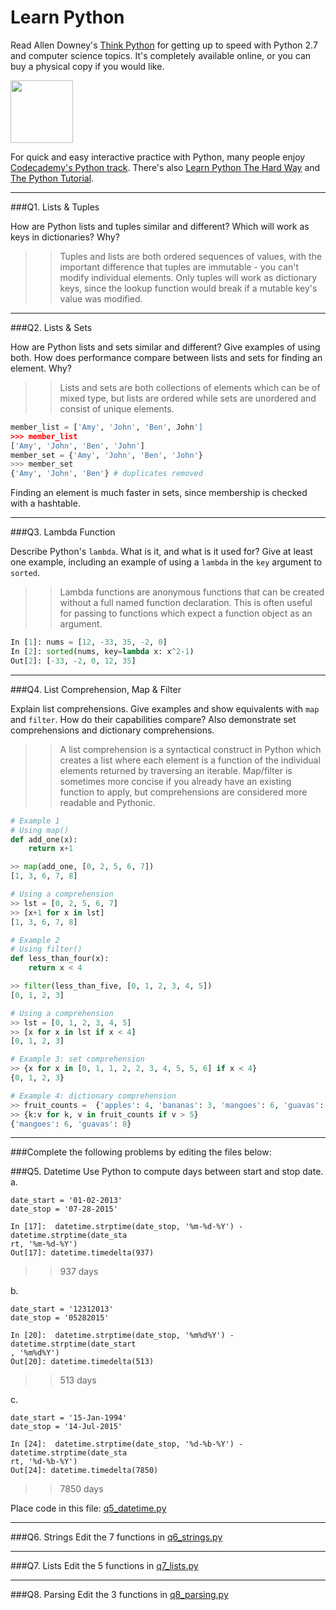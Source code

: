 # Learn Python

Read Allen Downey's [Think Python](http://www.greenteapress.com/thinkpython/) for getting up to speed with Python 2.7 and computer science topics. It's completely available online, or you can buy a physical copy if you would like.

<a href="http://www.greenteapress.com/thinkpython/"><img src="img/think_python.png" style="width: 100px;" target="_blank"></a>

For quick and easy interactive practice with Python, many people enjoy [Codecademy's Python track](http://www.codecademy.com/en/tracks/python). There's also [Learn Python The Hard Way](http://learnpythonthehardway.org/book/) and [The Python Tutorial](https://docs.python.org/2/tutorial/).

---

###Q1. Lists &amp; Tuples

How are Python lists and tuples similar and different? Which will work as keys in dictionaries? Why?

>> Tuples and lists are both ordered sequences of values, with the important difference that tuples are immutable - you can't modify individual elements. Only tuples will work as dictionary keys, since the lookup function would break if a mutable key's value was modified.

---

###Q2. Lists &amp; Sets

How are Python lists and sets similar and different? Give examples of using both. How does performance compare between lists and sets for finding an element. Why?

>> Lists and sets are both collections of elements which can be of mixed type, but lists are ordered while sets are unordered and consist of unique elements.

```python
member_list = ['Amy', 'John', 'Ben', John']
>>> member_list
['Amy', 'John', 'Ben', 'John']
member_set = {'Amy', 'John', 'Ben', 'John'}
>>> member_set
{'Amy', 'John', 'Ben'} # duplicates removed
```

Finding an element is much faster in sets, since membership is checked with a hashtable.

---

###Q3. Lambda Function

Describe Python's `lambda`. What is it, and what is it used for? Give at least one example, including an example of using a `lambda` in the `key` argument to `sorted`.

>> Lambda functions are anonymous functions that can be created without a full named function declaration. This is often useful for passing to functions which expect a function object as an argument.

```python
In [1]: nums = [12, -33, 35, -2, 0]
In [2]: sorted(nums, key=lambda x: x^2-1)
Out[2]: [-33, -2, 0, 12, 35]
```


---

###Q4. List Comprehension, Map &amp; Filter

Explain list comprehensions. Give examples and show equivalents with `map` and `filter`. How do their capabilities compare? Also demonstrate set comprehensions and dictionary comprehensions.

>> A list comprehension is a syntactical construct in Python which creates a list where each element is a function of the individual elements returned by traversing an iterable. Map/filter is sometimes more concise if you already have an existing function to apply, but comprehensions are considered more readable and Pythonic.

```python
# Example 1
# Using map()
def add_one(x):
	return x+1

>> map(add_one, [0, 2, 5, 6, 7])
[1, 3, 6, 7, 8]

# Using a comprehension
>> lst = [0, 2, 5, 6, 7]
>> [x+1 for x in lst]
[1, 3, 6, 7, 8]

# Example 2
# Using filter()
def less_than_four(x):
	return x < 4

>> filter(less_than_five, [0, 1, 2, 3, 4, 5])
[0, 1, 2, 3]

# Using a comprehension
>> lst = [0, 1, 2, 3, 4, 5]
>> [x for x in lst if x < 4]
[0, 1, 2, 3]

# Example 3: set comprehension
>> {x for x in [0, 1, 1, 2, 2, 3, 4, 5, 5, 6] if x < 4}
{0, 1, 2, 3}

# Example 4: dictionary comprehension
>> fruit_counts =  {'apples': 4, 'bananas': 3, 'mangoes': 6, 'guavas': 8}
>> {k:v for k, v in fruit_counts if v > 5}
{'mangoes': 6, 'guavas': 8}
```

---

###Complete the following problems by editing the files below:

###Q5. Datetime
Use Python to compute days between start and stop date.   
a.  

```
date_start = '01-02-2013'    
date_stop = '07-28-2015'

In [17]:  datetime.strptime(date_stop, '%m-%d-%Y') - datetime.strptime(date_sta
rt, '%m-%d-%Y')
Out[17]: datetime.timedelta(937)
```

>> 937 days

b.  
```
date_start = '12312013'  
date_stop = '05282015'  

In [20]:  datetime.strptime(date_stop, '%m%d%Y') - datetime.strptime(date_start
, '%m%d%Y')
Out[20]: datetime.timedelta(513)
```

>> 513 days

c.  
```
date_start = '15-Jan-1994'      
date_stop = '14-Jul-2015' 

In [24]:  datetime.strptime(date_stop, '%d-%b-%Y') - datetime.strptime(date_sta
rt, '%d-%b-%Y')
Out[24]: datetime.timedelta(7850) 
```

>> 7850 days

Place code in this file: [q5_datetime.py](python/q5_datetime.py)

---

###Q6. Strings
Edit the 7 functions in [q6_strings.py](python/q6_strings.py)

---

###Q7. Lists
Edit the 5 functions in [q7_lists.py](python/q7_lists.py)

---

###Q8. Parsing
Edit the 3 functions in [q8_parsing.py](python/q8_parsing.py)






